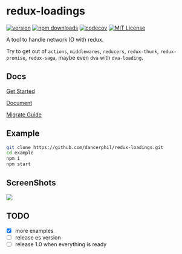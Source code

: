 # redux-loadings

[![version](https://img.shields.io/npm/v/redux-loadings.svg?style=flat-square)](http://npm.im/redux-loadings)
[![npm downloads](https://img.shields.io/npm/dm/redux-loadings.svg?style=flat-square)](https://www.npmjs.com/package/redux-loadings)
[![codecov](https://codecov.io/gh/dancerphil/redux-loadings/branch/develop/graph/badge.svg)](https://codecov.io/gh/dancerphil/redux-loadings)
[![MIT License](https://img.shields.io/npm/l/redux-loadings.svg?style=flat-square)](http://opensource.org/licenses/MIT)

A tool to handle network IO with redux.

Try to get out of `actions`, `middlewares`, `reducers`, `redux-thunk`, `redux-promise`, `redux-saga`, maybe even `dva` with `dva-loading`.

## Docs

[Get Started](https://github.com/dancerphil/redux-loadings/blob/develop/GetStarted.md)

[Document](https://github.com/dancerphil/redux-loadings/blob/develop/Document.md)

[Migrate Guide](https://github.com/dancerphil/redux-loadings/blob/develop/Migrate.md)

## Example

```bash
git clone https://github.com/dancerphil/redux-loadings.git
cd example
npm i
npm start
```

## ScreenShots

![](https://github.com/dancerphil/redux-loadings/blob/master/screenshot.gif)

## TODO

- [x] more examples
- [ ] release es version
- [ ] release 1.0 when everything is ready

